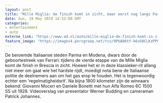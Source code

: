 ```yaml
---
layout: post
title: "Mille Miglia: de finish komt in zicht, maar eerst nog langs Parma en Modena, de geboortestreek van Ferrari"
date: Sun, 19 May 2019 14:52:00 GMT
categories: 
- entertainment 
- auto 
externe_link: "https://www.ad.nl/auto/mille-miglia-de-finish-komt-in-zicht-maar-eerst-nog-langs-parma-en-modena-de-geboortestreek-van-ferrari~ae17180b/"
feature_image: "https://images4.persgroep.net/rcs/9PUA86tY-k6vG0CLKzPPG66LIHc/diocontent/148761507/_fitwidth/400/?appId=21791a8992982cd8da851550a453bd7f&quality=0.7"
---
```


De beroemde Italiaanse steden Parma en Modena, dwars door de geboortestreek van Ferrari: tijdens de vierde etappe van de Mille Miglia komt de finish in Brescia in zicht. Hoewel het er in deze klassieker-rit allang niet meer om gaat wie het hardste rijdt, moedigt nota bene de Italiaanse politie de deelnemers aan om het gas erop te houden. Het is tegenwoordig echter een 'regelmatigheidsrit’. Na bijna 1800 kilometer zijn de winnaars bekend: Giovanni Moceri en Daniele Bonetti met hun Alfa Romeo 6C 1500 SS uit 1928. Videoverslag van presentator Werner Budding en cameraman Patrick Johannes.
